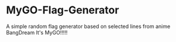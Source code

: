 # MyGO-Flag-Generator
A simple random flag generator based on selected lines from anime BangDream It's MyGO!!!!!
